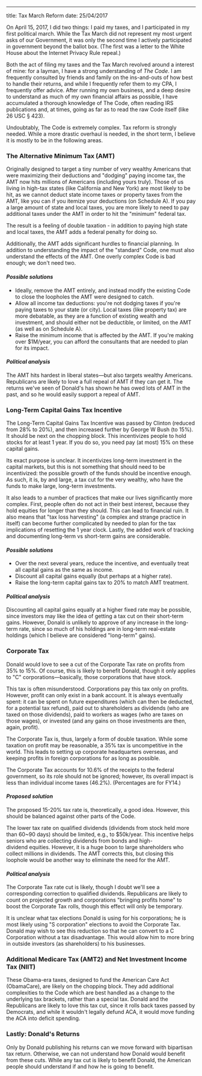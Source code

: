---
title: Tax March Reform
date: 25/04/2017

On April 15, 2017, I did two things: I paid my taxes, and I participated in my first political march. While the Tax March did not represent my most urgent asks of our Government, it was only the second time I actively participated in government beyond the ballot box. (The first was a letter to the White House about the Internet Privacy Rule repeal.)

Both the act of filing my taxes and the Tax March revolved around a interest of mine: for a layman, I have a strong understanding of _The Code_. I am frequently consulted by friends and family on the ins-and-outs of how best to handle their returns, and while I frequently refer them to my CPA, I frequently offer advice. After running my own business, and a deep desire to understand as much of my own financial affairs as possible, I have accumulated a thorough knowledge of The Code, often reading IRS publications and, at times, going as far as to read the raw Code itself (like 26 USC § 423).

Undoubtably, The Code is extremely complex. Tax reform is strongly needed. While a more drastic overhaul is needed, in the short term, I believe it is mostly to be in the following areas.

### The Alternative Minimum Tax (AMT)

Originally designed to target a tiny number of very wealthy Americans that were maximizing their deductions and "dodging" paying income tax, the AMT now hits millions of Americans (including yours truly). Those of us living in high-tax states (like California and New York) are most likely to be hit, as we cannot deduct state income taxes or property taxes from the AMT, like you can if you itemize your deductions (on Schedule A). If you pay a large amount of state and local taxes, you are more likely to need to pay additional taxes under the AMT in order to hit the "minimum" federal tax.

The result is a feeling of double taxation - in addition to paying high state and local taxes, the AMT adds a federal penalty for doing so.

Additionally, the AMT adds significant hurdles to financial planning. In addition to understanding the impact of the "standard" Code, one must also understand the effects of the AMT. One overly complex Code is bad enough; we don't need two.

#### _Possible solutions_

* Ideally, remove the AMT entirely, and instead modify the existing Code to close the loopholes the AMT were designed to catch.
* Allow all income tax deductions: you're not dodging taxes if you're paying taxes to your state (or city). Local taxes (like property tax) are more debatable, as they are a function of existing wealth and investment, and should either not be deductible, or limited, on the AMT (as well as on Schedule A).
* Raise the minimum income that is affected by the AMT. If you're making over $1M/year, you can afford the consultants that are needed to plan for its impact.

#### _Political analysis_

The AMT hits hardest in liberal states—but also targets wealthy Americans. Republicans are likely to love a full repeal of AMT if they can get it. The returns we've seen of Donald's has shown he has owed lots of AMT in the past, and so he would easily support a repeal of AMT.

### Long-Term Capital Gains Tax Incentive

The Long-Term Capital Gains Tax Incentive was passed by Clinton (reduced from 28% to 20%), and then increased further by George W Bush (to 15%). It should be next on the chopping block. This incentivizes people to hold stocks for at least 1 year. If you do so, you need pay (at most) 15% on these capital gains.

Its exact purpose is unclear. It incentivizes long-term investment in the capital markets, but this is not something that should need to be incentivized: the possible growth of the funds should be incentive enough. As such, it is, by and large, a tax cut for the very wealthy, who have the funds to make large, long-term investments.

It also leads to a number of practices that make our lives significantly more complex. First, people often do not act in their best interest, because they hold equities for longer than they should. This can lead to financial ruin. It also means that "tax loss harvesting" (a complex and strange practice in itself) can become further complicated by needed to plan for the tax implications of resetting the 1 year clock. Lastly, the added work of tracking and documenting long-term vs short-term gains are considerable.

#### _Possible solutions_

* Over the next several years, reduce the incentive, and eventually treat all capital gains as the same as income.
* Discount all capital gains equally (but perhaps at a higher rate).
* Raise the long-term capital gains tax to 20% to match AMT treatment.

#### _Political analysis_

Discounting all capital gains equally at a higher fixed rate may be possible, since investors may like the idea of getting a tax cut on their short-term gains. However, Donald is unlikely to approve of any increase in the long-term rate, since so much of his holdings are in long-term real-estate holdings (which I believe are considered "long-term" gains).

### Corporate Tax

Donald would love to see a cut of the Corporate Tax rate on profits from 35% to 15%. Of course, this is likely to benefit Donald, though it only applies to "C" corporations—basically, those corporations that have stock. 

This tax is often misunderstood. Corporations pay this tax only on profits. However, profit can only exist in a bank account. It is always eventually spent: it can be spent on future expenditures (which can then be deducted, for a potential tax refund), paid out to shareholders as dividends (who are taxed on those dividends), paid to workers as wages (who are taxes on those wages), or invested (and any gains on those investments are then, again, profit).

The Corporate Tax is, thus, largely a form of double taxation. While some taxation on profit may be reasonable, a 35% tax is uncompetitive in the world. This leads to setting up corporate headquarters overseas, and keeping profits in foreign corporations for as long as possible.

The Corporate Tax accounts for 10.6% of the receipts to the federal government, so its role should not be ignored; however, its overall impact is less than individual income taxes (46.2%). (Percentages are for FY14.)

#### _Proposed solution_

The proposed 15-20% tax rate is, theoretically, a good idea. However, this should be balanced against other parts of the Code.

The lower tax rate on qualified dividends (dividends from stock held more than 60~90 days) should be limited, e.g., to $50k/year. This incentive helps seniors who are collecting dividends from bonds and high-dividend equities. However, it is a huge boon to large shareholders who collect millions in dividends. The AMT corrects this, but closing this loophole would be another way to eliminate the need for the AMT.

#### _Political analysis_

The Corporate Tax rate cut is likely, though I doubt we'll see a corresponding correction to qualified dividends. Republicans are likely to count on projected growth and corporations "bringing profits home" to boost the Corporate Tax rolls, though this effect will only be temporary.

It is unclear what tax elections Donald is using for his corporations; he is most likely using "S corporation" elections to avoid the Corporate Tax. Donald may wish to see this reduction so that he can convert to a C Corporation without a tax disadvantage. This would allow him to more bring in outside investors (as shareholders) to his businesses.

### Additional Medicare Tax (AMT2) and Net Investment Income Tax (NIIT)

These Obama-era taxes, designed to fund the American Care Act (ObamaCare), are likely on the chopping block. They add additional complexities to the Code which are best handled as a change to the underlying tax brackets, rather than a special tax. Donald and the Republicans are likely to love this tax cut, since it rolls back taxes passed by Democrats, and while it wouldn't legally defund ACA, it would move funding the ACA into deficit spending.

### Lastly: Donald's Returns

Only by Donald publishing his returns can we move forward with bipartisan tax return. Otherwise, we can not understand how Donald would benefit from these cuts. While any tax cut is likely to benefit Donald, the American people should understand if and how he is going to benefit.
